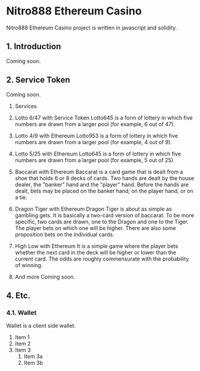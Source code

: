 # Nitro888 Ethereum Casino
Nitro888 Ethereum Casino project is written in javascript and solidity.

## 1. Introduction
Coming soon.

## 2. Service Token
Coming soon.

1. Services
  1. Lotto 6/47 with Service Token
Lotto645 is a form of lottery in which five numbers are drawn from a larger pool (for example, 6 out of 47).

  1. Lotto 4/9 with Ethereum
Lotto953 is a form of lottery in which five numbers are drawn from a larger pool (for example, 4 out of 9).

  1. Lotto 5/25 with Ethereum
Lotto645 is a form of lottery in which five numbers are drawn from a larger pool (for example, 5 out of 25).

  1. Baccarat with Ethereum
Baccarat is a card game that is dealt from a shoe that holds 6 or 8 decks of cards. Two hands are dealt by the house dealer, the "banker" hand and the "player" hand. Before the hands are dealt, bets may be placed on the banker hand, on the player hand, or on a tie.

  1. Dragon Tiger with Ethereum
Dragon Tiger is about as simple as gambling gets. It is basically a two-card version of baccarat. To be more specific, two cards are drawn, one to the Dragon and one to the Tiger. The player bets on which one will be higher. There are also some proposition bets on the individual cards.

  1. High Low with Ethereum
It is a simple game where the player bets whether the next card in the deck will be higher or lower than the current card. The odds are roughly
commensurate with the probability of winning.
  1. And more
Coming soon.

## 4. Etc.
### 4.1. Wallet
Wallet is a client side wallet.


1. Item 1
1. Item 2
1. Item 3
   1. Item 3a
   1. Item 3b

